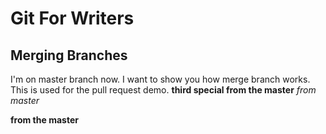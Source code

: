 # Git For Writers

## Merging Branches


I'm on master branch now. I want to show you how merge branch works. This is used for the pull request demo. **third special from the master**
 *from master*


**from the master**